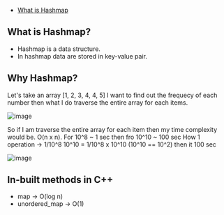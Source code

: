 - [What is Hashmap](#what-is-hashmap)

## What is Hashmap?

- Hashmap is a data structure.
- In hashmap data are stored in key-value pair.

## Why Hashmap?

Let's take an array
[1, 2, 3, 4, 4, 5]
I want to find out the frequecy of each number then what I do traverse the entire array for each items.

![image](https://github.com/subrat611/DSA/assets/77252075/a38a1224-114e-4524-853d-e618c0db6cb6)

So if I am traverse the entire array for each item then my time complexity would be. O(n x n).
For 10^8 ~ 1 sec then fro 10^10 ~ 100 sec
How
1 operation -> 1/10^8
10^10 = 1/10^8 x 10^10 (10^10 == 10^2)
then it 100 sec

![image](https://github.com/subrat611/DSA/assets/77252075/16405ffc-94cf-4867-ae9c-17573818e297)

## In-built methods in C++

- map -> O(log n)
- unordered_map -> O(1)
